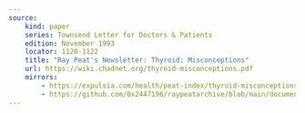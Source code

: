 ```yaml
---
source:
    kind: paper
    series: Townsend Letter for Doctors & Patients
    edition: November 1993
    locator: 1120-1122
    title: "Ray Peat's Newsletter: Thyroid: Misconceptions"
    url: https://wiki.chadnet.org/thyroid-misconceptions.pdf
    mirrors:
        - https://expulsia.com/health/peat-index/thyroid-misconceptions.pdf
        - https://github.com/0x2447196/raypeatarchive/blob/main/documents/newsletters/thyroid-misconceptions.txt
---
```

